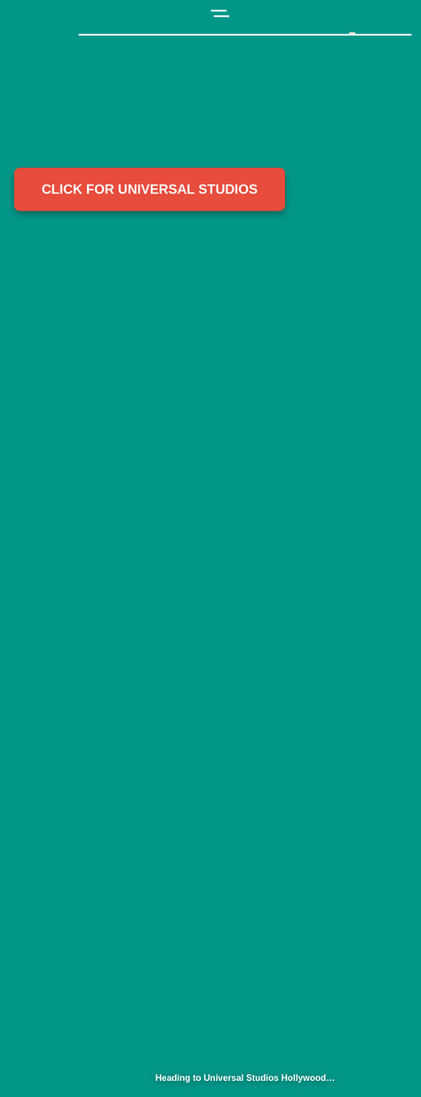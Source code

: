```yaml
---
layout: post
title: "Los Angeles"
description: "Roadtrip through LA and learn UI while you're there!"
permalink: /west-coast/analytics/losangeles/US
parent: "Analytics/Admin"
team: "Cool Collaborators"
submodule: 1
author: "Cool Collaborators"
date: 2025-10-21
---
```


# Los Angeles 


<!doctype html>
<html lang="en">
<head>
<meta charset="utf-8"><meta name="viewport" content="width=device-width,initial-scale=1"/>
<title>Universal Studios — Roadtrip</title>
<style>
/* ===== Truck intro (8s) ===== */
body{background:#009688;overflow:hidden;font-family:'Open Sans',sans-serif}
.loop-wrapper{margin:0 auto;position:relative;display:block;width:600px;height:250px;overflow:hidden;border-bottom:3px solid #fff;color:#fff}
.mountain{position:absolute;right:-900px;bottom:-20px;width:2px;height:2px;box-shadow:0 0 0 50px #4DB6AC,60px 50px 0 70px #4DB6AC,90px 90px 0 50px #4DB6AC,250px 250px 0 50px #4DB6AC,290px 320px 0 50px #4DB6AC,320px 400px 0 50px #4DB6AC;transform:rotate(130deg);animation:mtn 20s linear infinite}
.hill{position:absolute;right:-900px;bottom:-50px;width:400px;border-radius:50%;height:20px;box-shadow:0 0 0 50px #4DB6AC,-20px 0 0 20px #4DB6AC,-90px 0 0 50px #4DB6AC,250px 0 0 50px #4DB6AC,290px 0 0 50px #4DB6AC,620px 0 0 50px #4DB6AC;animation:hill 4s 2s linear infinite}
.tree,.tree:nth-child(2),.tree:nth-child(3){position:absolute;height:100px;width:35px;bottom:0;background:url(https://s3-us-west-2.amazonaws.com/s.cdpn.io/130015/tree.svg) no-repeat}
.rock{margin-top:-17%;height:2%;width:2%;bottom:-2px;border-radius:20px;position:absolute;background:#ddd}
.truck,.wheels{transition:all ease;width:85px;margin-right:-60px;bottom:0px;right:50%;position:absolute;background:#eee}
.truck{background:url(https://s3-us-west-2.amazonaws.com/s.cdpn.io/130015/truck.svg) no-repeat;background-size:contain;height:60px}
.truck:before{content:" ";position:absolute;width:25px;box-shadow:-30px 28px 0 1.5px #fff,-35px 18px 0 1.5px #fff}
.wheels{background:url(https://s3-us-west-2.amazonaws.com/s.cdpn.io/130015/wheels.svg) no-repeat;height:15px;margin-bottom:0}
.tree{animation:tree 3s 0s linear infinite}
.tree:nth-child(2){animation:tree2 2s .15s linear infinite}
.tree:nth-child(3){animation:tree3 8s .05s linear infinite}
.rock{animation:rock 4s -.53s linear infinite}
.truck{animation:truck 4s .08s ease infinite}
.wheels{animation:truck 4s .001s ease infinite}
.truck:before{animation:wind 1.5s 0s ease infinite}
@keyframes tree{0%{transform:translate(1350px)}100%{transform:translate(-50px)}}
@keyframes tree2{0%{transform:translate(650px)}100%{transform:translate(-50px)}}
@keyframes tree3{0%{transform:translate(2750px)}100%{transform:translate(-50px)}}
@keyframes rock{0%{right:-200px}100%{right:2000px}}
@keyframes truck{0%{}6%{transform:translateY(0)}7%{transform:translateY(-6px)}9%{transform:translateY(0)}10%{transform:translateY(-1px)}11%{transform:translateY(0)}100%{}}
@keyframes wind{0%{}50%{transform:translateY(3px)}100%{}}
@keyframes mtn{100%{transform:translateX(-2000px) rotate(130deg)}}
@keyframes hill{100%{transform:translateX(-2000px)}}
.intro{position:fixed;inset:0;display:grid;place-items:center;background:#009688;z-index:10}
.intro p{color:#fff;font-weight:800;margin-top:18px;text-shadow:0 2px 12px rgba(0,0,0,.35)}
/* ===== Scene: Universal Studios ===== */
.hidden{display:none}
.scene{position:relative;min-height:100vh;background:linear-gradient(#87CEEB 0%,#98D8C8 60%,#bfe6ff 100%)}
.ground{position:absolute;inset:auto 0 0 0;height:34%;background:linear-gradient(#a2bf91,#7aa36c);box-shadow:inset 0 10px 20px rgba(0,0,0,.15)}
.studios{position:absolute;bottom:34%;left:0;right:0;height:26%;background:linear-gradient(#dcd8cf,#c8c3ba);clip-path:polygon(0 100%,0 35%,8% 30%,15% 45%,23% 34%,35% 46%,48% 28%,58% 40%,70% 30%,82% 48%,100% 32%,100% 100%)}
.plaza{position:absolute;bottom:34%;left:0;right:0;height:30px;background:repeating-linear-gradient(90deg,#e9e1d1 0 40px,#d4c7af 40px 80px)}
.track-svg{position:absolute;inset:0;pointer-events:none}
.track-svg path{stroke:#4b4b4b;stroke-width:12;fill:none;filter:drop-shadow(0 6px 8px rgba(0,0,0,.2))}
.ties path{stroke:#6b5b4b;stroke-width:6;stroke-linecap:round}
.supports line{stroke:#3e3e3e;stroke-width:6;opacity:.7}
.coaster-cart{width:60px;height:36px;background:linear-gradient(135deg,#e74c3c,#c0392b);border:3px solid #922b21;border-radius:10px;position:absolute;top:0;left:0;box-shadow:0 8px 16px rgba(0,0,0,.35);offset-path:path("M 80 520 C 200 420, 260 260, 380 220 S 620 210, 700 300 S 820 520, 1020 540");offset-rotate:auto;animation:ride 7.5s cubic-bezier(.37,.01,.27,1) infinite}
.coaster-cart .rider{position:absolute;width:22px;height:26px;background:#4a90e2;border:2px solid #2e5f8a;border-radius:50% 50% 0 0;top:-22px;left:19px}
.coaster-cart .rider:before{content:"";position:absolute;width:16px;height:16px;background:#ffe0bd;border:2px solid #cc9966;border-radius:50%;top:-14px;left:50%;transform:translateX(-50%)}
@keyframes ride{0%{offset-distance:0%}50%{offset-distance:50%}100%{offset-distance:100%}}
.gate{position:absolute;bottom:34%;left:50%;transform:translateX(-50%);width:260px;height:190px;border:6px solid #ffd700;border-radius:22px;background:linear-gradient(135deg,rgba(255,215,0,.18),rgba(255,165,0,.18))}
.gate:before{content:"UNIVERSAL";position:absolute;top:22px;left:50%;transform:translateX(-50%);color:#ffd700;font-weight:800;letter-spacing:3px;text-shadow:0 4px 14px rgba(0,0,0,.5)}
.fw{position:absolute;width:8px;height:8px;background:#ffd700;border-radius:50%;animation:boom 2.2s ease-out infinite}
.fw.f2{left:64%;top:18%;animation-delay:.5s}.fw.f3{left:42%;top:26%;animation-delay:1.1s}
@keyframes boom{0%{transform:scale(1);opacity:1;box-shadow:0 0 0 0 #ffd700}45%{transform:scale(4);box-shadow:0 0 34px 16px #ffd700,20px 20px 30px 10px #ff6b6b}100%{transform:scale(1);opacity:0}}
.caption{position:absolute;left:50%;transform:translateX(-50%);bottom:22px;color:#1a2a2a;font-weight:700;background:rgba(255,255,255,.8);padding:8px 14px;border-radius:10px}
</style>
</head>
<body>
<!-- Truck intro -->
<div class="intro" id="intro">
  <div class="loop-wrapper" role="img" aria-label="Driving up to Universal Studios">
    <div class="mountain"></div>
    <div class="hill"></div>
    <div class="tree"></div><div class="tree"></div><div class="tree"></div>
    <div class="rock"></div>
    <div class="truck"></div>
    <div class="wheels"></div>
  </div>
  <p>Heading to Universal Studios Hollywood…</p>
</div>

<!-- Scene -->
<main class="scene hidden" id="scene">
  <div class="studios"></div><div class="ground"></div><div class="plaza"></div>
  <svg class="track-svg" viewBox="0 0 1200 600" preserveAspectRatio="xMidYMid slice" aria-hidden="true">
    <g class="supports"><line x1="380" y1="235" x2="380" y2="520"/><line x1="700" y1="315" x2="700" y2="555"/><line x1="900" y1="500" x2="900" y2="560"/></g>
    <path d="M80 520 C 200 420, 260 260, 380 220 S 620 210, 700 300 S 820 520, 1020 540"/>
    <path d="M80 535 C 200 435, 260 275, 380 235 S 620 225, 700 315 S 820 535, 1020 555"/>
    <g class="ties">
      <path d="M110 530 L110 545 M170 498 L170 514 M230 458 L230 476 M290 408 L290 428
               M350 358 L350 378 M410 332 L410 352 M470 318 L470 338 M530 310 L530 330
               M590 308 L590 328 M650 314 L650 334 M710 332 L710 352 M770 372 L770 392
               M830 422 L830 442 M890 472 L890 492 M950 512 L950 532 M1010 544 L1010 564"/>
    </g>
  </svg>
  <div class="coaster-cart"><div class="rider"></div></div>
  <div class="gate"></div>
  <div class="fw" style="left:16%;top:12%"></div><div class="fw f2"></div><div class="fw f3"></div>
  <div class="caption">🎬 Universal Studios — coaster & fireworks</div>
</main>

<script>
setTimeout(()=>{
  document.getElementById('intro').classList.add('hidden');
  document.getElementById('scene').classList.remove('hidden');
  document.body.style.background='linear-gradient(#87CEEB,#bfe6ff)';
},8000);
</script>
</body>
</html>

<html>
<head>
<title>Universal Studios Button Lesson</title>
<style>
body {
font-family: Arial, sans-serif;
background: #2874a6;
color: #fff;
margin: 0;
padding: 40px 20px;
line-height: 1.6;
font-size: 16px;
        }
        .container {
            max-width: 800px;
            margin: 0 auto;
        }
        h1, h2, h3 {
            color: #fff;
            font-size: 16px;
            font-weight: bold;
            margin: 20px 0 10px 0;
        }
        p {
            color: #fff;
            font-size: 16px;
            margin: 10px 0;
        }
        pre {
            background: #1a1a1a;
            padding: 15px;
            border-radius: 5px;
            overflow-x: auto;
            color: #fff;
            font-size: 14px;
        }
        code {
            color: #fff;
            font-size: 14px;
        }
        .example-section {
            margin: 40px 0;
            padding: 30px;
            background: #1a1a1a;
            border-radius: 10px;
        }
        .demo-container {
            display: flex;
            flex-direction: column;
            align-items: center;
            justify-content: center;
            min-height: 400px;
            background: linear-gradient(to bottom, #2874a6 0%, #5499c7 100%);
            border-radius: 10px;
            position: relative;
            margin-top: 20px;
            overflow: hidden;
        }
        .button-container {
            margin-bottom: 50px;
            z-index: 10;
        }
        button {
            background-color: #e74c3c;
            color: white;
            padding: 25px 50px;
            font-size: 24px;
            font-weight: bold;
            border: none;
            border-radius: 10px;
            cursor: pointer;
            box-shadow: 0 6px 12px rgba(0,0,0,0.3);
            transition: all 0.3s ease;
            text-transform: uppercase;
        }
        button:hover {
            background-color: #c0392b;
            transform: translateY(-3px);
            box-shadow: 0 8px 16px rgba(0,0,0,0.4);
        }
        button:active {
            transform: translateY(0);
            box-shadow: 0 4px 8px rgba(0,0,0,0.3);
        }
        #universalContainer {
            opacity: 0;
            transform: scale(0.5) translateY(50px);
            transition: all 1s ease;
            z-index: 10;
        }
        #universalContainer.show {
            opacity: 1;
            transform: scale(1) translateY(0);
        }
        .globe-container {
            position: relative;
            width: 250px;
            height: 250px;
            animation: float 3s ease-in-out infinite;
        }
        .globe {
            position: relative;
            width: 200px;
            height: 200px;
            margin: 0 auto;
            background: linear-gradient(135deg, #4a90e2 0%, #2563a8 50%, #1a4d8a 100%);
            border-radius: 50%;
            box-shadow: 
                inset -20px -20px 40px rgba(0,0,0,0.3),
                inset 20px 20px 40px rgba(255,255,255,0.1),
                0 10px 30px rgba(0,0,0,0.4);
            animation: globeAppear 0.8s ease backwards;
        }
        .globe::before {
            content: '';
            position: absolute;
            top: 20px;
            left: 30px;
            width: 60px;
            height: 60px;
            background: rgba(255,255,255,0.15);
            border-radius: 50%;
            filter: blur(10px);
        }
        .latitude-line {
            position: absolute;
            left: 0;
            right: 0;
            height: 2px;
            background: rgba(255,255,255,0.2);
        }
        .lat1 { top: 30%; }
        .lat2 { top: 50%; }
        .lat3 { top: 70%; }
        .longitude-line {
            position: absolute;
            top: 0;
            bottom: 0;
            width: 2px;
            background: rgba(255,255,255,0.2);
            left: 50%;
            transform: translateX(-50%);
        }
        .universal-text {
            position: absolute;
            top: 50%;
            left: 50%;
            transform: translate(-50%, -50%);
            font-size: 32px;
            font-weight: 900;
            color: white;
            text-shadow: 
                2px 2px 4px rgba(0,0,0,0.5),
                0 0 10px rgba(255,255,255,0.3);
            font-family: Arial Black, sans-serif;
            letter-spacing: 2px;
            animation: textAppear 0.8s ease backwards;
            animation-delay: 0.4s;
        }
        .ring {
            position: absolute;
            border: 3px solid rgba(255,255,255,0.4);
            border-radius: 50%;
            animation: ringAppear 0.8s ease backwards;
        }
        .ring1 {
            top: -15px;
            left: -15px;
            right: -15px;
            bottom: -15px;
            animation-delay: 0.2s;
        }
        .ring2 {
            top: -30px;
            left: -30px;
            right: -30px;
            bottom: -30px;
            animation-delay: 0.3s;
        }
        @keyframes globeAppear {
            from {
                opacity: 0;
                transform: scale(0.3) rotateY(-90deg);
            }
            to {
                opacity: 1;
                transform: scale(1) rotateY(0deg);
            }
        }
        @keyframes textAppear {
            from {
                opacity: 0;
                transform: translate(-50%, -50%) scale(0.5);
            }
            to {
                opacity: 1;
                transform: translate(-50%, -50%) scale(1);
            }
        }
        @keyframes ringAppear {
            from {
                opacity: 0;
                transform: scale(0.8);
            }
            to {
                opacity: 1;
                transform: scale(1);
            }
        }
        @keyframes float {
            0%, 100% {
                transform: translateY(0px);
            }
            50% {
                transform: translateY(-15px);
            }
        }
    </style>
</head>
<body>
<div class="container">
<h1>Los Angeles</h1>
<h2>Universal Studios Button Lesson</h2>
        <h3>Step 1: Set Up Your HTML File</h3>
        <p>First, create a new file and save it as button.html. Every HTML file needs this basic structure:</p>
        <pre><code>&lt;!DOCTYPE html&gt;
&lt;html&gt;
&lt;head&gt;
&lt;title&gt;My Button&lt;/title&gt;
&lt;/head&gt;
&lt;body&gt;
&lt;/body&gt;
&lt;/html&gt;</code></pre>
        <p>What this means:</p>
        <p>&lt;!DOCTYPE html&gt; tells the browser this is an HTML file</p>
        <p>&lt;html&gt; wraps everything</p>
        <p>&lt;head&gt; contains information about the page</p>
        <p>&lt;body&gt; is where your visible content goes</p>
        <h3>Step 2: Create Your First Button</h3>
        <p>Inside the &lt;body&gt; tags, add a button:</p>
        <pre><code>&lt;body&gt;
    &lt;button&gt;Click Me!&lt;/button&gt;
&lt;/body&gt;</code></pre>
        <h3>Step 3: Make the Button Do Something</h3>
        <p>Add an onclick attribute to make something happen when clicked:</p>
        <pre><code>&lt;button onclick="alert('Hello!')"&gt;Click Me!&lt;/button&gt;</code></pre>
        <div class="example-section">
            <h3>Here's an example button!</h3>
            <div class="demo-container">
                <div class="button-container">
                    <button onclick="generateUniversal()">Click for Universal Studios</button>
                </div>
                <div id="universalContainer">
                    <div class="globe-container">
                        <div class="ring ring2"></div>
                        <div class="ring ring1"></div>
                        <div class="globe">
                            <div class="latitude-line lat1"></div>
                            <div class="latitude-line lat2"></div>
                            <div class="latitude-line lat3"></div>
                            <div class="longitude-line"></div>
                        </div>
                        <div class="universal-text">UNIVERSAL</div>
                    </div>
                </div>
            </div>
        </div>
    </div>
    <script>
        function generateUniversal() {
            var universalContainer = document.getElementById('universalContainer');
            // Reset animation by removing and re-adding the class
            universalContainer.classList.remove('show');
            // Small delay to allow reset
            setTimeout(function() {
                universalContainer.classList.add('show');
            }, 50);
        }
    </script>
</body>
</html>
